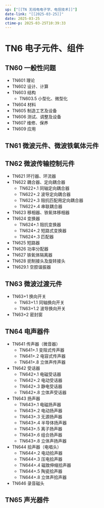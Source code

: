 ```yaml
---
up: ["[[TN 无线电电子学、电信技术]]"]
date-link: "[[2025-03-25]]"
date: 2025-03-25
ctime-p: 2025-03-25T10:39:33
---
```


# TN6 电子元件、组件

## TN60 一般性问题

- TN601 理论
- TN602 设计、计算
- TN603 结构
	- TN603.5 小型化、微型化
- TN604 材料
- TN605 制造工艺及设备
- TN606 测试、调整及设备
- TN607 维修、保养
- TN609 应用

## TN61 微波元件、微波铁氧体元件

## TN62 微波传输控制元件

- TN621 环行器、环流器
- TN622 耦合器、定向耦合器
	- TN622+.1 同轴定向耦合器
	- TN622+.2 波导定向耦合器
	- TN622+.3 阻抗匹配用定向耦合器
	- TN622+.4 串联耦合器
- TN623 移相器、铁氧体移相器
- TN624 变换器
	- TN624+.1 阻抗变换器
	- TN624+.2 短路式变换器
	- TN624+.3 匹配器
- TN625 短路器
- TN626 功率分配器
- TN627 铁氧体隔离器
- TN628 扼制接头及旋转接头
- TN629.1 空腔谐振器

## TN63 微波过渡元件

- TN63+1 换向开关
	- TN63+1.1 同轴换向开关
	- TN63+1.2 波导换向开关
- TN63+2 密封窗

## TN64 电声器件

- TN641 传声器（微音器）
	- TN641+.1 变阻式传声器
	- TN641+.2 电容式传声器
	- TN641+.8 立体声传声器
- TN642 受话器
	- TN642+.1 电磁受话器
	- TN642+.2 电动受话器
	- TN642+.3 静电受话器
	- TN642+.8 立体声受话器
- TN643 扬声器
	- TN643+.1 电磁扬声器
	- TN643+.2 电动扬声器
	- TN643+.3 无源扬声器
	- TN643+.4 半导体扬声器
	- TN643+.5 离子扬声器
	- TN643+.6 组合扬声器
	- TN643+.8 立体声扬声器
- TN644 拾声器（电唱头）
	- TN644+.2 电动拾声器
	- TN644+.3 压电拾声器
	- TN644+.4 磁致伸缩拾声器
	- TN644+.5 陶瓷拾声器
	- TN644+.8 立体声拾声器
- TN646 录音磁头

## TN65 声光器件
